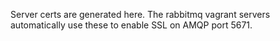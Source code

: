 Server certs are generated here.  The rabbitmq vagrant servers automatically use these to enable SSL on AMQP port 5671.